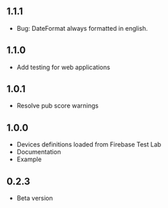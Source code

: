 ## 1.1.1
* Bug: DateFormat always formatted in english.

## 1.1.0
* Add testing for web applications

## 1.0.1
* Resolve pub score warnings

## 1.0.0
* Devices definitions loaded from Firebase Test Lab
* Documentation
* Example
  
## 0.2.3
* Beta version
